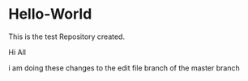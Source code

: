 # Hello-World
This is the test Repository created. 

Hi All 

i am doing these changes to the edit file branch of the master branch
